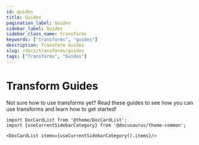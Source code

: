 ```yaml
---
id: guides
title: Guides
pagination_label: Guides
sidebar_label: Guides
sidebar_class_name: transforms
keywords: ["transforms", "guides"]
description: Transform Guides
slug: /docs/transforms/guides
tags: ["Transforms", "Guides"]
---
```


# Transform Guides

Not sure how to use transforms yet? Read these guides to see how you can use transforms and learn how to get started!

```mdx-code-block
import DocCardList from '@theme/DocCardList';
import {useCurrentSidebarCategory} from '@docusaurus/theme-common';

<DocCardList items={useCurrentSidebarCategory().items}/>
```